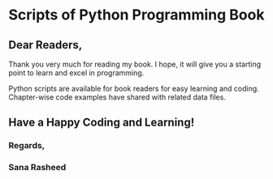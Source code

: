 # Scripts of Python Programming Book

## Dear Readers,

Thank you very much for reading my book. I hope, it will give you a starting point to learn and excel in programming.

Python scripts are available for book readers for easy learning and coding. Chapter-wise code examples have shared with related data files.


## Have a Happy Coding and Learning!


### Regards,

### Sana Rasheed
